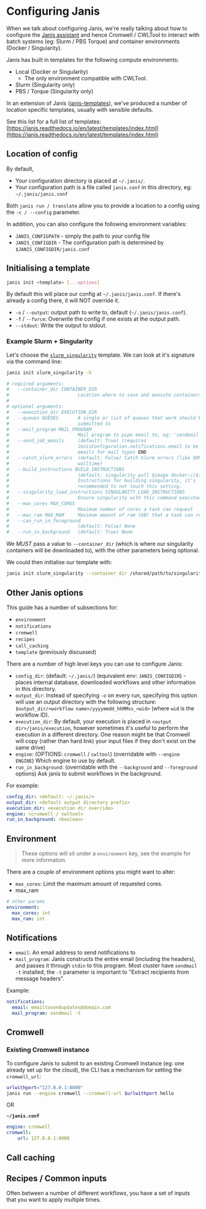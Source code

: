# Configuring Janis

When we talk about configuring Janis, we're really talking about how to configure the [Janis assistant](https://github.com/PMCC-BioinformaticsCore/janis-assistant) and hence Cromwell / CWLTool to interact with batch systems (eg: Slurm / PBS Torque) and container environments (Docker / Singularity).

Janis has built in templates for the following compute environments:

- Local (Docker or Singularity)
    - The only environment compatible with CWLTool.
- Slurm (Singularity only)
- PBS / Torque (Singularity only)

In an extension of Janis ([janis-templates](https://github.com/PMCC-BioinformaticsCore/janis-templates)), we've produced a number of location specific templates, usually with sensible defaults.

See this list for a full list of templates: [https://janis.readthedocs.io/en/latest/templates/index.html](https://janis.readthedocs.io/en/latest/templates/index.html)

## Location of config


By default,
 
- Your configuration directory is placed at `~/.janis/`.
- Your configuration path is a file called `janis.conf` in this directory, eg: `~/.janis/janis.conf`  


Both `janis run / translate` allow you to provide a location to a config using the `-c / --config` parameter. 

In addition, you can also configure the following environment variables:


- `JANIS_CONFIGPATH` - simply the path to your config file
- `JANIS_CONFIGDIR` - The configuration path is determined by `$JANIS_CONFIGDIR/janis.conf`



## Initialising a template

```bash
janis init <template> [...options]
```

By default this will place our config at `~/.janis/janis.conf`. If there's already a config there, it will NOT override it.
 
 - `-o` / `--output`: output path to write to, default (`~/.janis/janis.conf`).
 - `-f` / `--force`: Overwrite the config if one exists at the output path.
 - `--stdout`: Write the output to stdout. 

### Example Slurm + Singularity

Let's choose the [`slurm_singularity`](https://janis.readthedocs.io/en/latest/templates/slurm_singularity.html) template. We can look at it's signature via the command line:

```bash
janis init slurm_singularity -h

# required arguments:
#   --container_dir CONTAINER_DIR
#                         Location where to save and execute containers from
# 
# optional arguments:
#   --execution_dir EXECUTION_DIR
#   --queues QUEUES       A single or list of queues that work should be
#                         submitted to
#   --mail_program MAIL_PROGRAM
#                         Mail program to pipe email to, eg: 'sendmail -t'
#   --send_job_emails     (default: True) (requires
#                         JanisConfiguration.notifications.email to be set) Send
#                         emails for mail types END
#   --catch_slurm_errors  (default: False) Catch Slurm errors (like OOM or
#                         walltime)
#   --build_instructions BUILD_INSTRUCTIONS
#                         (default: singularity pull $image docker://${docker})
#                         Instructions for building singularity, it's
#                         recommended to not touch this setting.
#   --singularity_load_instructions SINGULARITY_LOAD_INSTRUCTIONS
#                         Ensure singularity with this command executed in shell
#   --max_cores MAX_CORES
#                         Maximum number of cores a task can request
#   --max_ram MAX_RAM     Maximum amount of ram (GB) that a task can request
#   --can_run_in_foreground
#                         (default: False) None
#   --run_in_background   (default: True) None
```

We _MUST_ pass a value to `--container_dir` (which is where our singularity containers will be downloaded to), with the other parameters being optional.

We could then initialise our template with:

```bash
janis init slurm_singularity --container_dir /shared/path/to/singularity_containers/
```


## Other Janis options

This guide has a number of subsections for:

- `environment`
- `notifications`
- `cromwell`
- `recipes`
- `call_caching`
- `template` (previously discussed)


There are a number of high level keys you can use to configure Janis:

- `config_dir`: (default: `~/.janis/`) (equivalent env: `JANIS_CONFIGDIR`) - places internal database, downloaded workflows and other information in this directory.
- `output_dir`: Instead of specifying `-o` on every run, specifying this option will use an output directory with the following structure: `$output_dir/<workflow name>/yyyymmdd_hhMMss_<wid>` (where `wid` is the workflow ID).
- `execution_dir`: By default, your execution is placed in `<output dir>/janis/execution`, however sometimes it's useful to perform the execution in a different directory. One reason might be that Cromwell will copy (rather than hard link) your input files if they don't exist on the same drive) 
- `engine`: (OPTIONS: `cromwell` / `cwltool`) (overridable with `--engine ENGINE`) Which engine to use by default.
- `run_in_background`: (overridable with the `--background` and `--foreground` options) Ask janis to submit workflows in the background.

For example:

```yaml
config_dir: <default: ~/.janis/>
output_dir: <default output directory prefix>
execution_dir: <execution dir override>
engine: <cromwell / cwltool>
run_in_background: <boolean>
```

## Environment

> These options will sit under a `environment` key, see the example for more information.

There are a couple of environment options you might want to alter:

- `max_cores`: Limit the maximum amount of requested cores. 
- max_ram

```yaml
# other params
environment:
  max_cores: int
  max_ram: int

```



## Notifications

- `email`: An email address to send notifications to
- `mail_program`: Janis constructs the entire email (including the headers), and passes it through `stdin` to this program. Most cluster have `sendmail -t` installed, the `-t` parameter is important to "Extract recipients from message headers". 


Example:

```yaml
notifications: 
  email: emailtosendupdates@domain.com
  mail_program: sendmail -t
```

## Cromwell


### Existing Cromwell instance

To configure Janis to submit to an existing Cromwell instance (eg: one already set up for the cloud), the CLI has a mechanism for setting the `cromwell_url`:

```bash
urlwithport="127.0.0.1:8000"
janis run --engine cromwell --cromwell-url $urlwithport hello
```

OR

**`~/janis.conf`**

```yaml
engine: cromwell
cromwell:
    url: 127.0.0.1:8000
```

## Call caching

## Recipes / Common inputs

Often between a number of different workflows, you have a set of inputs that you want to apply multiple times.
